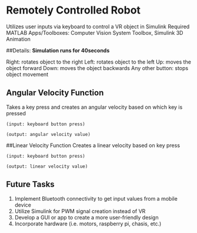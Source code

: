 # Remotely Controlled Robot

Utilizes user inputs via keyboard to control a VR object in Simulink
Required MATLAB  Apps/Toolboxes: Computer Vision System Toolbox, Simulink 3D Animation
<!-- For MATLAB mobile implementation: download MATLAB mobile; MATLAB Support Package for Apple iOS Sensors-->

##Details: 
**Simulation runs for 40seconds**

Right: rotates object to the right
Left: rotates object to the left
Up: moves the object forward
Down: moves the object backwards
Any other button: stops object movement

## Angular Velocity Function
Takes a key press and creates an angular velocity based on which key is pressed
	
	(input: keyboard button press)

	(output: angular velocity value)

##Linear Velocity Function
Creates a linear velocity based on key press

	(input: keyboard button press)

	(output: linear velocity value)  


## Future Tasks
	
1. Implement Bluetooth connectivity to get input values from a mobile device
2. Utilize Simulink for PWM signal creation instead of VR
3. Develop a GUI or app to create a more user-friendly design
4. Incorporate hardware (i.e. motors, raspberry pi, chasis, etc.)
